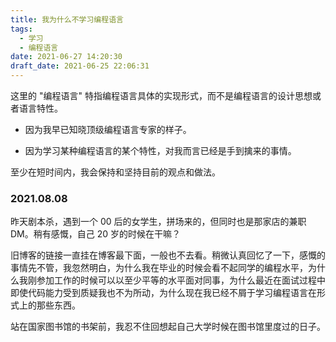 ```yaml
---
title: 我为什么不学习编程语言
tags:
  - 学习
  - 编程语言
date: 2021-06-27 14:20:30
draft_date: 2021-06-25 22:06:31
---
```



这里的 "编程语言" 特指编程语言具体的实现形式，而不是编程语言的设计思想或者语言特性。

- 因为我早已知晓顶级编程语言专家的样子。

- 因为学习某种编程语言的某个特性，对我而言已经是手到擒来的事情。

至少在短时间内，我会保持和坚持目前的观点和做法。

### 2021.08.08

昨天剧本杀，遇到一个 00 后的女学生，拼场来的，但同时也是那家店的兼职 DM。稍有感慨，自己 20 岁的时候在干嘛？

旧博客的链接一直挂在博客最下面，一般也不去看。稍微认真回忆了一下，感慨的事情先不管，我忽然明白，为什么我在毕业的时候会看不起同学的编程水平，为什么我刚参加工作的时候可以以至少平等的水平面对同事，为什么最近在面试过程中即使代码能力受到质疑我也不为所动，为什么现在我已经不屑于学习编程语言在形式上的那些东西。

站在国家图书馆的书架前，我忍不住回想起自己大学时候在图书馆里度过的日子。
